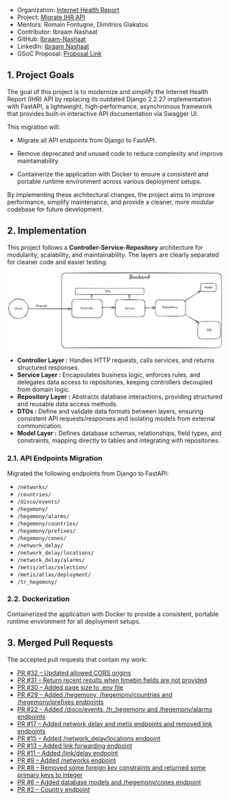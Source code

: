 - Organization: [Internet Health Report](https://github.com/InternetHealthReport)
- Project: [Migrate IHR API](https://github.com/InternetHealthReport/ihr-api) 
- Mentors: Romain Fontugne, Dimitrios Giakatos 
- Contributor: Ibraam Nashaat
- GitHub: [Ibraam-Nashaat](https://github.com/Ibraam-Nashaat)
- LinkedIn: [Ibraam Nashaat](https://www.linkedin.com/in/ibraamnashaat/)
- GSoC Proposal: [Proposal Link](https://drive.google.com/file/d/1YiKreKstXwUsvN7wzWkckbMZ1ztn0vC6/view?usp=sharing)

## 1. Project Goals

The goal of this project is to modernize and simplify the Internet Health Report (IHR) API by replacing its outdated Django 2.2.27 implementation with FastAPI, a lightweight, high-performance, asynchronous framework that provides built-in interactive API documentation via Swagger UI.

This migration will:

- Migrate all API endpoints from Django to FastAPI.

- Remove deprecated and unused code to reduce complexity and improve maintainability.

- Containerize the application with Docker to ensure a consistent and portable runtime environment across various deployment setups.

By implementing these architectural changes, the project aims to improve performance, simplify maintenance, and provide a cleaner, more modular codebase for future development.

## 2. Implementation

This project follows a **Controller-Service-Repository** architecture for modularity, scalability, and maintainability. The layers are clearly separated for cleaner code and easier testing.

![Project Architecture](images/project_architecture.png)

* **Controller Layer :**  Handles HTTP requests, calls services, and returns structured responses.
* **Service Layer :**  Encapsulates business logic, enforces rules, and delegates data access to repositories, keeping controllers decoupled from domain logic.
* **Repository Layer :**  Abstracts database interactions, providing structured and reusable data access methods.
* **DTOs :**  Define and validate data formats between layers, ensuring consistent API requests/responses and isolating models from external communication.
* **Model Layer :**  Defines database schemas, relationships, field types, and constraints, mapping directly to tables and integrating with repositories.

### 2.1. API Endpoints Migration

Migrated the following endpoints from Django to FastAPI:

- `/networks/`
- `/countries/`
- `/disco/events/`
- `/hegemony/`
- `/hegemony/alarms/`
- `/hegemony/countries/`
- `/hegemony/prefixes/`
- `/hegemony/cones/`
- `/network_delay/`
- `/network_delay/locations/`
- `/network_delay/alarms/`
- `/metis/atlas/selection/`
- `/metis/atlas/deployment/`
- `/tr_hegemony/`

### 2.2. Dockerization

Containerized the application with Docker to provide a consistent, portable runtime environment for all deployment setups.


## 3. Merged Pull Requests

The accepted pull requests that contain my work:
* [PR #32 – Updated allowed CORS origins ](https://github.com/InternetHealthReport/ihr-api/pull/32)
* [PR #31 – Return recent results when timebin fields are not provided ](https://github.com/InternetHealthReport/ihr-api/pull/31)
* [PR #30 – Added page size to .env file](https://github.com/InternetHealthReport/ihr-api/pull/30)
* [PR #29 – Added /hegemony, /hegemony/countries and /hegemony/prefixes endpoints](https://github.com/InternetHealthReport/ihr-api/pull/29)
* [PR #22 – Added /disco/events, /tr\_hegemony and /hegemony/alarms endpoints](https://github.com/InternetHealthReport/ihr-api/pull/22)
* [PR #17 – Added network delay and metis endpoints and removed link endpoints](https://github.com/InternetHealthReport/ihr-api/pull/17)
* [PR #15 – Added /network\_delay/locations endpoint](https://github.com/InternetHealthReport/ihr-api/pull/15)
* [PR #13 – Added link forwarding endpoint](https://github.com/InternetHealthReport/ihr-api/pull/13)
* [PR #11 – Added /link/delay endpoint](https://github.com/InternetHealthReport/ihr-api/pull/11)
* [PR #9 – Added /networks endpoint](https://github.com/InternetHealthReport/ihr-api/pull/9)
* [PR #8 – Removed some foreign key constraints and returned some primary keys to integer](https://github.com/InternetHealthReport/ihr-api/pull/8)
* [PR #6 – Added database models and /hegemony/cones endpoint](https://github.com/InternetHealthReport/ihr-api/pull/6)
* [PR #2 – Country endpoint](https://github.com/InternetHealthReport/ihr-api/pull/2)




